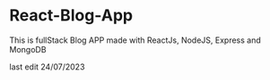 # React-Blog-App

This is fullStack Blog APP made with ReactJs, NodeJS, Express and MongoDB

last edit 24/07/2023
